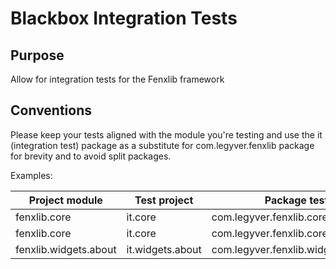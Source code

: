 # Blackbox Integration Tests
## Purpose
Allow for integration tests for the Fenxlib framework

## Conventions
Please keep your tests aligned with the module you're testing and use the it (integration test) package as a substitute for com.legyver.fenxlib package for brevity and to avoid split packages.


Examples:

| Project module | Test project | Package tested | Test package |
| -------------- | ------------ | -------------- | ------------ |
| fenxlib.core   | it.core      | com.legyver.fenxlib.core.config | it.core.config |
| fenxlib.core   | it.core      | com.legyver.fenxlib.core.locator.query | it.core.locator.query |
| fenxlib.widgets.about   | it.widgets.about      | com.legyver.fenxlib.widgets.license | it.widgets.license |




